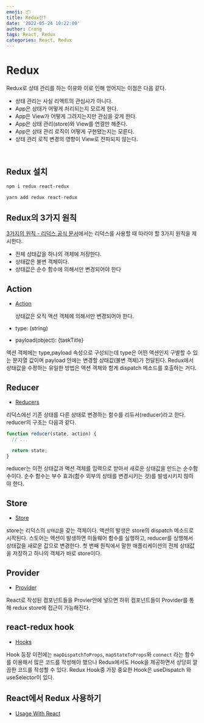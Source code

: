 ```yaml
---
emoji: 📦
title: Redux란?
date: '2022-05-24 10:22:00'
author: Crong
tags: React, Redux
categories: React, Redux
---
```


# Redux

Redux로 상태 관리를 하는 이유와 이로 인해 얻어지는 이점은 다음 같다.

- 상태 관리는 사실 리액트의 관심사가 아니다.
- App은 상태가 어떻게 처리되는지 모르게 한다.
- App은 View가 어떻게 그려지는지만 관심을 갖게 한다.
- App은 상태 관리(store)와 View를 연결만 해준다.
- App은 상태 관리 로직이 어떻게 구현됐는지는 모른다.
- 상태 관리 로직 변경의 영향이 View로 전파되지 않는다.

<br>

## Redux 설치

```javascript
npm i redux react-redux
```

```javascript
yarn add redux react-redux
```

## Redux의 3가지 원칙

[3가지의 원칙 - 리덕스 공식 문서](https://redux.js.org/understanding/thinking-in-redux/three-principles)에서는 리덕스를 사용할 때 따라야 할 3가지 원칙을 제시한다.

- 전체 상태값을 하나의 객체에 저장한다.
- 상태값은 불변 객체이다.
- 상태값은 순수 함수에 의해서만 변경되어야 한다

## Action

- [Action](https://redux.js.org/tutorials/fundamentals/part-2-concepts-data-flow)

  상태값은 오직 액션 객체에 의해서만 변경되어야 한다.

- type: (string)
- payload(object): {taskTitle}

액션 객체에는 type,payload 속성으로 구성되는데 type은 어떤 액션인지 구별할 수 있는 문자열 값이며 payload 안에는 변경할 상태값(불변 객체)가 전달된다. Redux에서 상태값을 수정하는 유일한 방법은 액션 객체와 함게 dispatch 메소드를 호출하는 거다.

## Reducer

- [Reducers](https://redux.js.org/tutorials/fundamentals/part-3-state-actions-reducers)

리덕스에선 기존 상태를 다른 상태로 변경하는 함수를 리듀서(reducer)라고 한다. reducer의 구조는 다음과 같다.

```javascript
function reducer(state, action) {
  // ...

  return state;
}
```

reducer는 이전 상태값과 액션 객체를 입력으로 받아서 새로운 상태값을 만드는 순수함수이다. 순수 함수는 부수 효과(함수 외부의 상태를 변경시키는 것)를 발생시키지 않아야 한다.

## Store

- [Store](https://redux.js.org/tutorials/fundamentals/part-4-store)

store는 리덕스의 `상태값`을 갖는 객체이다. 액션의 발생은 store의 dispatch 메소드로 시작된다. 스토어는 액션이 발생하면 미들웨어 함수를 실행하고, reducer를 싱행해서 상태값을 새로운 값으로 변경한다. 첫 번째 원칙에서 말한 애플리케이션의 전체 상태값을 저장하고 하나의 객체가 바로 store이다.

## Provider

- [Provider](https://react-redux.js.org/api/provider)

React로 작성된 컴포넌트들을 Provier안에 넣으면 하위 컴포넌트들이 Provider를 통해 redux store에 접근이 가능해진다.

## react-redux hook

- [Hooks](https://react-redux.js.org/api/hooks#usedispatch)

Hook 등장 이전에는 `mapDispatchToProps`, `mapStateToProps`와 `connect` 라는 함수를 이용해서 많은 코드를 작성해야 했으나 Redux에서도 Hook을 제공하면서 상당히 깔끔한 코드를 작성할 수 있다. Redux Hook중 가장 중요한 Hook은 useDispatch 와 useSelector이 있다.

## React에서 Redux 사용하기

- [Usage With React](https://redux.js.org/tutorials/fundamentals/part-5-ui-react)

```toc

```
